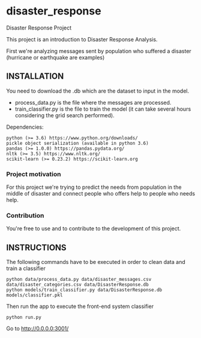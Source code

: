 # disaster_response
Disaster Response Project

This project is an introduction to Disaster Response Analysis.

First we're analyzing messages sent by population who suffered a disaster (hurricane or earthquake are examples)


## INSTALLATION

You need to download the .db which are the dataset to input in the model.

- process_data.py is the file where the messages are processed.
- train_classifier.py is the file to train the model (it can take several hours considering the grid search performed).

Dependencies:

    python (>= 3.6) https://www.python.org/downloads/
    pickle object serialization (available in python 3.6)
    pandas (>= 1.0.0) https://pandas.pydata.org/
    nltk (>= 3.5) https://www.nltk.org/
    scikit-learn (>= 0.23.2) https://scikit-learn.org

### Project motivation

For this project we're trying to predict the needs from population in the middle of disaster and connect people who offers help to people who needs help.

### Contribution

You're free to use and to contribute to the development of this project.

## INSTRUCTIONS

The following commands have to be executed in order to clean data and train a classifier

    python data/process_data.py data/disaster_messages.csv data/disaster_categories.csv data/DisasterResponse.db
    python models/train_classifier.py data/DisasterResponse.db models/classifier.pkl

Then run the app to execute the front-end system classifier

    python run.py
    
Go to http://0.0.0.0:3001/
